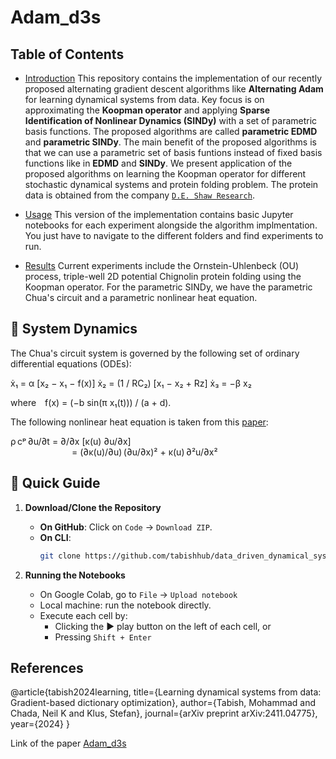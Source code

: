 # Adam_d3s

## Table of Contents
- [Introduction](#introduction)
This repository contains the implementation of our recently proposed alternating gradient descent algorithms like **Alternating Adam** for learning dynamical systems from data. Key focus is on approximating the **Koopman operator** and applying **Sparse Identification of Nonlinear Dynamics (SINDy)** with a set of parametric basis functions. The proposed algorithms are called **parametric EDMD** and **parametric SINDy**. The main benefit of the proposed algorithms is that we can use a parametric set of basis funtions instead of fixed basis functions like in **EDMD** and **SINDy**. We present application of the proposed algorithms on learning the Koopman operator for different stochastic dynamical systems and protein folding problem. The protein data is obtained from the company [`D.E. Shaw Research`](https://www.deshawresearch.com/resources.html). 

- [Usage](#usage)
This version of the implementation contains basic Jupyter notebooks for each experiment alongside the algorithm implmentation. You just have to navigate to the different folders and find experiments to run.

- [Results](#results)
Current experiments include the Ornstein-Uhlenbeck (OU) process, triple-well 2D potential Chignolin protein folding using the Koopman operator. For the parametric SINDy, we have the parametric Chua's circuit and a parametric nonlinear heat equation.

## 📐 System Dynamics

The Chua's circuit system is governed by the following set of ordinary differential equations (ODEs):

ẋ₁ = α [x₂ − x₁ − f(x)]
ẋ₂ = (1 / RC₂) [x₁ − x₂ + Rz]
ẋ₃ = −β x₂

where f(x) = (−b sin(π x₁(t))) / (a + d).

The following nonlinear heat equation is taken from this [paper](https://arxiv.org/abs/1811.06337):

ρ cᵖ ∂u/∂t = ∂/∂x [κ(u) ∂u/∂x]  
       = (∂κ(u)/∂u) (∂u/∂x)² + κ(u) ∂²u/∂x²



## 🚀 Quick Guide

1. **Download/Clone the Repository**
   - **On GitHub**: Click on `Code` → `Download ZIP`.
   - **On CLI**:
     ```bash
     git clone https://github.com/tabishhub/data_driven_dynamical_systems.git
     ```

3. **Running the Notebooks**
   - On Google Colab, go to `File` → `Upload notebook`
   - Local machine: run the notebook directly.
   - Execute each cell by:
     - Clicking the ▶️ play button on the left of each cell, or
     - Pressing `Shift + Enter`

## References
@article{tabish2024learning,
  title={Learning dynamical systems from data: Gradient-based dictionary optimization},
  author={Tabish, Mohammad and Chada, Neil K and Klus, Stefan},
  journal={arXiv preprint arXiv:2411.04775},
  year={2024}
}

Link of the paper [Adam_d3s](https://arxiv.org/abs/2411.04775)

